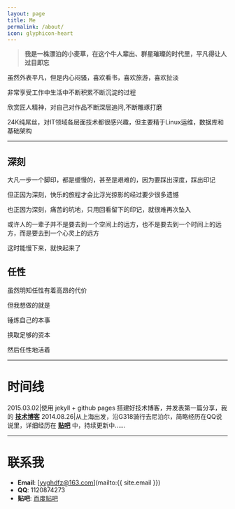 ```yaml
---
layout: page
title: Me
permalink: /about/
icon: glyphicon-heart
---
```



> **我是一株漂泊的小麦草，在这个牛人辈出、群星璀璨的时代里，平凡得让人过目即忘** 


虽然外表平凡，但是内心闷骚，喜欢看书，喜欢旅游，喜欢扯淡

非常享受工作中生活中不断积累不断沉淀的过程

欣赏匠人精神，对自己对作品不断深层追问,不断雕琢打磨

24K纯屌丝，对IT领域各层面技术都很感兴趣，但主要精于Linux运维，数据库和基础架构

---

## 深刻

大凡一步一个脚印，都是缓慢的，甚至是艰难的，因为要踩出深度，踩出印记

但正因为深刻，快乐的旅程才会比浮光掠影的经过要少很多遗憾

也正因为深刻，痛苦的坑地，只用回看留下的印记，就很难再次坠入

或许人的一辈子并不是要去到一个空间上的远方，也不是要去到一个时间上的远方，而是要去到一个心灵上的远方

这时能慢下来，就快起来了

## 任性

虽然明知任性有着高昂的代价

但我想做的就是

锤炼自己的本事

换取足够的资本

然后任性地活着


---

# 时间线


2015.03.02|使用 jekyll + github pages 搭建好技术博客，并发表第一篇分享，我的 **[技术博客](http://soft.dog/)**
2014.08.26|从上海出发，沿G318骑行去尼泊尔，简略经历在QQ说说里，详细经历在 **[贴吧](http://tieba.baidu.com/p/3484468000)** 中，持续更新中......


---

# 联系我

* **Email**: [yyghdfz@163.com](mailto:{{ site.email }})
* **QQ**: 1120874273
* **贴吧**: [百度贴吧](http://tieba.baidu.com/p/3484468000)
